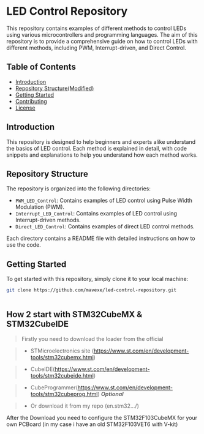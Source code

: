 # LED Control Repository
This repository contains examples of different methods to control LEDs using various microcontrollers and programming languages. The aim of this repository is to provide a comprehensive guide on how to control LEDs with different methods, including PWM, Interrupt-driven, and Direct Control.

## Table of Contents
- [Introduction](#introduction)
- [Repository Structure(Modified)](#repository-structure)
- [Getting Started](#getting-started)
- [Contributing](#contributing)
- [License](#license)

## Introduction

This repository is designed to help beginners and experts alike understand the basics of LED control. Each method is explained in detail, with code snippets and explanations to help you understand how each method works.

## Repository Structure

The repository is organized into the following directories:

- `PWM_LED_Control`: Contains examples of LED control using Pulse Width Modulation (PWM).
- `Interrupt_LED_Control`: Contains examples of LED control using Interrupt-driven methods.
- `Direct_LED_Control`: Contains examples of direct LED control methods.

Each directory contains a README file with detailed instructions on how to use the code.

## Getting Started

To get started with this repository, simply clone it to your local machine:

```bash
git clone https://github.com/mavexe/led-control-repository.git
```

![]()
## How 2 start with STM32CubeMX & STM32CubeIDE

> Firstly you need to download the loader from the official

> * STMicroelectronics site (https://www.st.com/en/development-tools/stm32cubemx.html)

>  * CubeIDE(https://www.st.com/en/development-tools/stm32cubeide.html)

>  * CubeProgrammer(https://www.st.com/en/development-tools/stm32cubeprog.html) ***Optional***

>  * Or download it from my repo (en.stm32.../)

After the Download you need to configure the STM32F103CubeMX for your own PCBoard (in my case i have an old STM32F103VET6 with V-kit)

